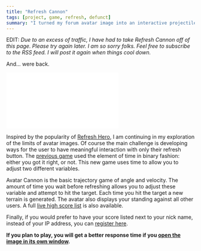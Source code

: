 ```yaml
---
title: "Refresh Cannon"
tags: [project, game, refresh, defunct]
summary: "I turned my forum avatar image into an interactive projectile aiming game."
---
```


EDIT: _Due to an excess of traffic, I have had to take Refresh Cannon off of this page. Please try again later. I am so sorry folks. Feel free to subscribe to the RSS feed. I will post it again when things cool down._

And... were back.

![](/projects/refresh-cannon/index.php "Refresh Hero")

Inspired by the popularity of [Refresh Hero](/blog/refresh-hero-avatar-game/), I am continuing in my exploration of the limits of avatar images. Of course the main challenge is developing ways for the user to have meaningful interaction with only their refresh button. The [previous game](/blog/refresh-hero-avatar-game/) used the element of time in binary fashion: either you got it right, or not. This new game uses time to allow you to adjust two different variables.

Avatar Cannon is the basic trajectory game of angle and velocity. The amount of time you wait before refreshing allows you to adjust these variable and attempt to hit the target. Each time you hit the target a new terrain is generated. The avatar also displays your standing against all other users. A full [live high score list](http://blog.classicalcode.com/projects/shoot/high_score.php) is also available.

Finally, if you would prefer to have your score listed next to your nick name, instead of your IP address, you can [register here](http://blog.classicalcode.com/projects/shoot/register.php).

**If you plan to play, you will get a better response time if you [open the image in its own window](/projects/refresh-cannon/index.php).**
